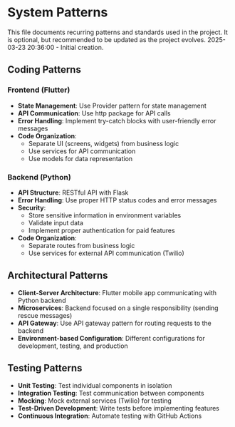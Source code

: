 # System Patterns

This file documents recurring patterns and standards used in the project.
It is optional, but recommended to be updated as the project evolves.
2025-03-23 20:36:00 - Initial creation.

## Coding Patterns

### Frontend (Flutter)

- **State Management**: Use Provider pattern for state management
- **API Communication**: Use http package for API calls
- **Error Handling**: Implement try-catch blocks with user-friendly error messages
- **Code Organization**: 
  - Separate UI (screens, widgets) from business logic
  - Use services for API communication
  - Use models for data representation

### Backend (Python)

- **API Structure**: RESTful API with Flask
- **Error Handling**: Use proper HTTP status codes and error messages
- **Security**: 
  - Store sensitive information in environment variables
  - Validate input data
  - Implement proper authentication for paid features
- **Code Organization**:
  - Separate routes from business logic
  - Use services for external API communication (Twilio)

## Architectural Patterns

- **Client-Server Architecture**: Flutter mobile app communicating with Python backend
- **Microservices**: Backend focused on a single responsibility (sending rescue messages)
- **API Gateway**: Use API gateway pattern for routing requests to the backend
- **Environment-based Configuration**: Different configurations for development, testing, and production

## Testing Patterns

- **Unit Testing**: Test individual components in isolation
- **Integration Testing**: Test communication between components
- **Mocking**: Mock external services (Twilio) for testing
- **Test-Driven Development**: Write tests before implementing features
- **Continuous Integration**: Automate testing with GitHub Actions